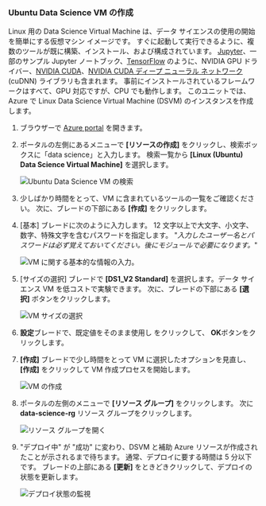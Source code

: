 ### <a name="create-an-ubuntu-data-science-vm"></a>Ubuntu Data Science VM の作成

Linux 用の Data Science Virtual Machine は、データ サイエンスの使用の開始を簡単にする仮想マシン イメージです。 すぐに起動して実行できるように、複数のツールが既に構築、インストール、および構成されています。 [Jupyter](http://jupyter.org/)、一部のサンプル Jupyter ノートブック、[TensorFlow](https://www.tensorflow.org/) のように、NVIDIA GPU ドライバー、[NVIDIA CUDA](https://developer.nvidia.com/cuda-downloads)、[NVIDIA CUDA ディープ ニューラル ネットワーク](https://developer.nvidia.com/cudnn) (cuDNN) ライブラリも含まれます。 事前にインストールされているフレームワークはすべて、GPU 対応ですが、CPU でも動作します。 このユニットでは、Azure で Linux Data Science Virtual Machine (DSVM) のインスタンスを作成します。

1. ブラウザーで [Azure portal](https://portal.azure.com/?azure-portal=true) を開きます。

1. ポータルの左側にあるメニューで **[リソースの作成]** をクリックし、検索ボックスに「data science」と入力します。 検索一覧から **[Linux (Ubuntu) Data Science Virtual Machine]** を選択します。

    ![Ubuntu Data Science VM の検索](../media-draft/1-new-data-science-vm.png)

1. 少しばかり時間をとって、VM に含まれているツールの一覧をご確認ください。 次に、ブレードの下部にある **[作成]** をクリックします。

1. [基本] ブレードに次のように入力します。 12 文字以上で大文字、小文字、数字、特殊文字を含むパスワードを指定します。 "*入力したユーザー名とパスワードは必ず覚えておいてください。後にモジュールで必要になります。*"

    ![VM に関する基本的な情報の入力。](../media-draft/1-create-data-science-vm-1.png)

1. [サイズの選択] ブレードで **[DS1_V2 Standard]** を選択します。データ サイエンス VM を低コストで実験できます。 次に、ブレードの下部にある **[選択]** ボタンをクリックします。

    ![VM サイズの選択](../media-draft/1-create-data-science-vm-2.png)

1. **設定**ブレードで、既定値をそのまま使用し をクリックして、 **OK**ボタンをクリックします。

1. **[作成]** ブレードで少し時間をとって VM に選択したオプションを見直し、**[作成]** をクリックして VM 作成プロセスを開始します。

    ![VM の作成](../media-draft/1-create-data-science-vm-4.png)

1. ポータルの左側のメニューで **[リソース グループ]** をクリックします。 次に **data-science-rg** リソース グループをクリックします。

    ![リソース グループを開く](../media-draft/1-open-resource-group.png)

  
1. "デプロイ中" が "成功" に変わり、DSVM と補助 Azure リソースが作成されたことが示されるまで待ちます。 通常、デプロイに要する時間は 5 分以下です。 ブレードの上部にある **[更新]** をときどきクリックして、デプロイの状態を更新します。

    ![デプロイ状態の監視](../media-draft/1-deployment-succeeded.png)
